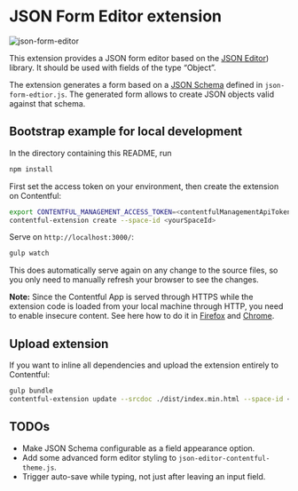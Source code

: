 # JSON Form Editor extension

![json-form-editor](http://contentful.github.io/ui-extensions-sdk/assets/json-form-editor.png)

This extension provides a JSON form editor based on the
[JSON Editor](https://github.com/jdorn/json-editor)) library. It should be used
with fields of the type “Object”.

The extension generates a form based on a [JSON Schema](https://json-schema.org/)
defined in `json-form-edtior.js`. The generated form allows to create JSON objects
valid against that schema.


## Bootstrap example for local development

In the directory containing this README, run
```bash
npm install
```

First set the access token on your environment, then create the extension on Contentful:
```bash
export CONTENTFUL_MANAGEMENT_ACCESS_TOKEN=<contentfulManagementApiToken>
contentful-extension create --space-id <yourSpaceId>
```

Serve on `http://localhost:3000/`:
```bash
gulp watch
```
This does automatically serve again on any change to the source files, so you only
need to manually refresh your browser to see the changes.

**Note:** Since the Contentful App is served through HTTPS while the extension code is
loaded from your local machine through HTTP, you need to enable insecure content.
See here how to do it in [Firefox][ff-mixed] and [Chrome][chrome-mixed].

[ff-mixed]: https://support.mozilla.org/en-US/kb/mixed-content-blocking-firefox
[chrome-mixed]: https://support.google.com/chrome/answer/1342714

## Upload extension
If you want to inline all dependencies and upload the extension entirely to Contentful:
```bash
gulp bundle
contentful-extension update --srcdoc ./dist/index.min.html --space-id <yourSpaceId> --force
```


## TODOs
* Make JSON Schema configurable as a field appearance option.
* Add some advanced form editor styling to `json-editor-contentful-theme.js`.
* Trigger auto-save while typing, not just after leaving an input field.
